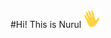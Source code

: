 #Hi! This is Nurul <img src="https://github.com/nurulhassan/chatappnode/blob/master/uploads/waving.gif" width="30" height="30" />
